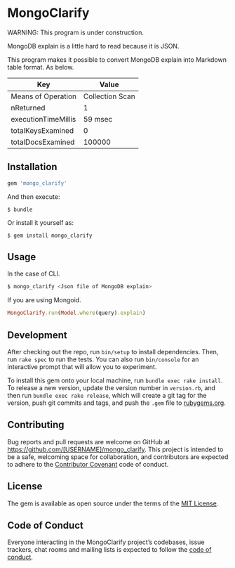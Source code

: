 # MongoClarify

WARNING: This program is under construction.

MongoDB explain is a little hard to read because it is JSON.

This program makes it possible to convert MongoDB explain into Markdown table format. As below.

| Key | Value |
| --- | --- |
| Means of Operation  | Collection Scan |
| nReturned           | 1 |
| executionTimeMillis | 59 msec |
| totalKeysExamined   | 0 |
| totalDocsExamined   | 100000 |

## Installation

```ruby
gem 'mongo_clarify'
```

And then execute:

    $ bundle

Or install it yourself as:

    $ gem install mongo_clarify

## Usage

In the case of CLI.

```sh
$ mongo_clarify <Json file of MongoDB explain>
```

If you are using Mongoid.

```ruby
MongoClarify.run(Model.where(query).explain)
```

## Development

After checking out the repo, run `bin/setup` to install dependencies. Then, run `rake spec` to run the tests. You can also run `bin/console` for an interactive prompt that will allow you to experiment.

To install this gem onto your local machine, run `bundle exec rake install`. To release a new version, update the version number in `version.rb`, and then run `bundle exec rake release`, which will create a git tag for the version, push git commits and tags, and push the `.gem` file to [rubygems.org](https://rubygems.org).

## Contributing

Bug reports and pull requests are welcome on GitHub at https://github.com/[USERNAME]/mongo_clarify. This project is intended to be a safe, welcoming space for collaboration, and contributors are expected to adhere to the [Contributor Covenant](http://contributor-covenant.org) code of conduct.

## License

The gem is available as open source under the terms of the [MIT License](https://opensource.org/licenses/MIT).

## Code of Conduct

Everyone interacting in the MongoClarify project’s codebases, issue trackers, chat rooms and mailing lists is expected to follow the [code of conduct](https://github.com/[USERNAME]/mongo_clarify/blob/master/CODE_OF_CONDUCT.md).
